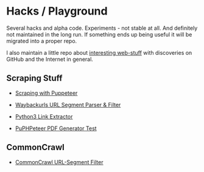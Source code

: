 # Hacks / Playground

Several hacks and alpha code. Experiments - not stable at all. And definitely not maintained in the long run. If something ends up being useful it will be migrated into a proper repo.

I also maintain a little repo about [interesting web-stuff](https://github.com/spekulatius/web-stuff) with discoveries on GitHub and the Internet in general.


## Scraping Stuff

- [Scraping with Puppeteer](https://github.com/spekulatius/hacks/tree/master/puppeteer-web-scraper)

- [Waybackurls URL Segment Parser & Filter](https://github.com/spekulatius/hacks/tree/master/waybackurls-url-segment-filter)

- [Python3 Link Extractor](https://github.com/spekulatius/hacks/tree/master/python3-beautifulsoup-link-extractor)

- [PuPHPeteer PDF Generator Test](https://github.com/spekulatius/hacks/tree/master/puphpeteer-pdf-test)


## CommonCrawl

- [CommonCrawl URL-Segment Filter](https://github.com/spekulatius/hacks/tree/master/common-crawl-urlsegment-filter)
